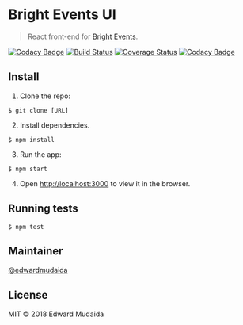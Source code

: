  # Bright Events UI

> React front-end for [Bright Events](https://github.com/EdwardMudaida/Bright-Events).

[![Codacy Badge](https://api.codacy.com/project/badge/Grade/fc4fe36591944c9995b886aabace4a54)](https://app.codacy.com/app/EdwardMudaida_2/Bright-Events-UI?utm_source=github.com&utm_medium=referral&utm_content=EdwardMudaida/Bright-Events-UI&utm_campaign=badger)
[![Build Status](https://travis-ci.org/EdwardMudaida/Bright-Events-UI.svg?branch=master)](https://travis-ci.org/EdwardMudaida/Bright-Events-UI) [![Coverage Status](https://coveralls.io/repos/github/EdwardMudaida/Bright-Events-UI/badge.svg?branch=master)](https://coveralls.io/github/EdwardMudaida/Bright-Events-UI?branch=master)
[![Codacy Badge](https://api.codacy.com/project/badge/Grade/8c72c2c9cf0943f4bf6e3239bfc02037)](https://www.codacy.com/app/EdwardMudaida_2/Bright-Events-UI?utm_source=github.com&amp;utm_medium=referral&amp;utm_content=EdwardMudaida/Bright-Events-UI&amp;utm_campaign=Badge_Grade)

## Install

1. Clone the repo: 
```
$ git clone [URL]
```
2. Install dependencies.
```
$ npm install
```
3. Run the app:
```
$ npm start
```
4. Open [http://localhost:3000](http://localhost:3000) to view it in the browser.
## Running tests

```
$ npm test
```

## Maintainer

[@edwardmudaida](https://github.com/edwardmudaida) 

## License

MIT © 2018 Edward Mudaida
